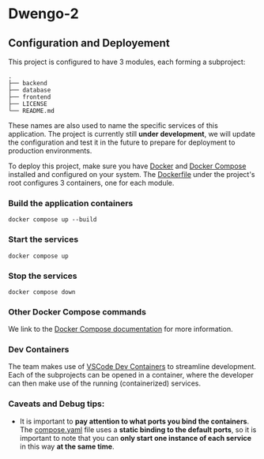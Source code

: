 # Dwengo-2

## Configuration and Deployement

This project is configured to have 3 modules, each forming a subproject:

```
.
├── backend
├── database
├── frontend
├── LICENSE
└── README.md
```

These names are also used to name the specific services of this application.
The project is currently still **under development**,
we will update the configuration and test it in the future to prepare for deployment to production environments.

To deploy this project,
make sure you have [Docker](https://docs.docker.com/) and [Docker Compose](https://docs.docker.com/compose/) installed and configured on your system.
The [Dockerfile](./Dockerfile) under the project's root configures 3 containers,
one for each module.

### Build the application containers

```
docker compose up --build
```

### Start the services

```
docker compose up
```

### Stop the services

```
docker compose down
```

### Other Docker Compose commands

We link to the [Docker Compose documentation](https://docs.docker.com/compose/intro/compose-application-model/) for more information.

### Dev Containers

The team makes use of [VSCode Dev Containers](https://code.visualstudio.com/docs/devcontainers/containers) to streamline development.
Each of the subprojects can be opened in a container,
where the developer can then make use of the running (containerized) services.

### Caveats and Debug tips:

- It is important to **pay attention to what ports you bind the containers**.
The [compose.yaml](./compose.yaml) file uses a **static binding to the default ports**,
so it is important to note that you can **only start one instance of each service** in this way **at the same time**.
